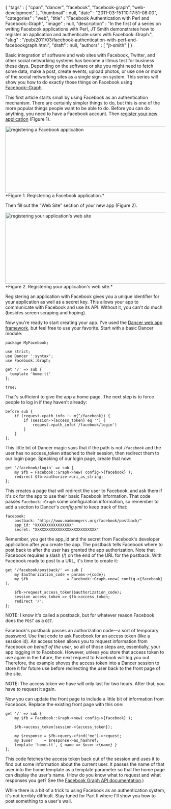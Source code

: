 {
   "tags" : [
      "cpan",
      "dancer",
      "facebook",
      "facebook-graph",
      "web-development"
   ],
   "thumbnail" : null,
   "date" : "2011-03-15T10:17:51-08:00",
   "categories" : "web",
   "title" : "Facebook Authentication with Perl and Facebook::Graph",
   "image" : null,
   "description" : "In the first of a series on writing Facebook applications with Perl, JT Smith demonstrates how to register an application and authenticate users with Facebook::Graph.",
   "slug" : "/pub/2011/03/facebook-authentication-with-perl-and-facebookgraph.html",
   "draft" : null,
   "authors" : [
      "jt-smith"
   ]
}



Basic integration of software and web sites with Facebook, Twitter, and other social networking systems has become a litmus test for business these days. Depending on the software or site you might need to fetch some data, make a post, create events, upload photos, or use one or more of the social networking sites as a single sign-on system. This series will show you how to do exactly those things on Facebook using [Facebook::Graph](http://search.cpan.org/perldoc?Facebook::Graph).

This first article starts small by using Facebook as an authentication mechanism. There are certainly simpler things to do, but this is one of the more popular things people want to be able to do. Before you can do anything, you need to have a Facebook account. Then [register your new application](http://apps.facebook.com/developer) (Figure 1).

<img src="/images/_pub_2011_03_facebook-authentication-with-perl-and-facebookgraph/register_app.png" alt="registering a Facebook application" width="696" height="209" />
*Figure 1. Registering a Facebook application.*

Then fill out the "Web Site" section of your new app (Figure 2).

<img src="/images/_pub_2011_03_facebook-authentication-with-perl-and-facebookgraph/register_website.png" alt="registering your application&#39;s web site" width="740" height="224" />
*Figure 2. Registering your application's web site.*

Registering an application with Facebook gives you a unique identifier for your application as well as a secret key. This allows your app to communicate with Facebook and use its API. Without it, you can't do much (besides screen scraping and hoping).

Now you're ready to start creating your app. I've used the [Dancer web app framework](http://perldancer.org/), but feel free to use your favorite. Start with a basic Dancer module:

    package MyFacebook;

    use strict;
    use Dancer ':syntax';
    use Facebook::Graph;

    get '/' => sub {
      template 'home.tt'
    };

    true;

That's sufficient to give the app a home page. The next step is to force people to log in if they haven't already:

    before sub {
        if (request->path_info !~ m{^/facebook}) {
            if (session->{access_token} eq '') {
                request->path_info('/facebook/login')
            }
        }
    };

This little bit of Dancer magic says that if the path is not `/facebook` and the user has no access\_token attached to their session, then redirect them to our login page. Speaking of our login page, create that now:

    get '/facebook/login' => sub {
        my $fb = Facebook::Graph->new( config->{facebook} );
        redirect $fb->authorize->uri_as_string;
    };

This creates a page that will redirect the user to Facebook, and ask them if it's ok for the app to use their basic Facebook information. That code passes `Facebook::Graph` some configuration information, so remember to add a section to Dancer's *config.yml* to keep track of that:

    facebook:
        postback: "http://www.madmongers.org/facebook/postback/"
        app_id: "XXXXXXXXXXXXXXXX"
        secret: "XXXXXXXXXXXXXXXXXXXXXXXXXXX"

Remember, you get the app\_id and the secret from Facebook's developer application after you create the app. The postback tells Facebook where to post back to after the user has granted the app authorization. Note that Facebook requires a slash (/) on the end of the URL for the postback. With Facebook ready to post to a URL, it's time to create it:

    get '/facebook/postback/' => sub {
        my $authorization_code = params->{code};
        my $fb                 = Facebook::Graph->new( config->{facebook} );

        $fb->request_access_token($authorization_code);
        session access_token => $fb->access_token;
        redirect '/';
    };

NOTE: I know it's called a postback, but for whatever reason Facebook does the `POST` as a `GET`.

Facebook's postback passes an authorization code—a sort of temporary password. Use that code to ask Facebook for an access token (like a session id). An access token allows you to request information from Facebook *on behalf of the user*, so all of those steps are, essentially, your app logging in to Facebook. However, unless you store that access token to use again in the future, the next request to Facebook will log you out. Therefore, the example shoves the access token into a Dancer session to store it for future use before redirecting the user back to the front page of the site.

NOTE: The access token we have will only last for two hours. After that, you have to request it again.

Now you can update the front page to include a little bit of information from Facebook. Replace the existing front page with this one:

    get '/' => sub {
        my $fb = Facebook::Graph->new( config->{facebook} );

        $fb->access_token(session->{access_token});

        my $response = $fb->query->find('me')->request;
        my $user     = $response->as_hashref;
        template 'home.tt', { name => $user->{name} }
    };

This code fetches the access token back out of the session and uses it to find out some information about the current user. It passes the name of that user into the home template as a template parameter so that the home page can display the user's name. (How do you know what to request and what responses you get? See the [Facebook Graph API documentation](http://developers.facebook.com/docs/reference/api/).)

While there is a bit of a trick to using Facebook as an authentication system, it's not terribly difficult. Stay tuned for Part II where I'll show you how to post something to a user's wall.
